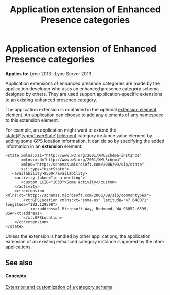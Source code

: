 ﻿---
title: Application extension of Enhanced Presence categories
TOCTitle: Application extension of Enhanced Presence categories
ms:assetid: c421e268-877d-4ebe-a31e-d52dd3c38f6c
ms:mtpsurl: https://msdn.microsoft.com/library/Dn454683(v=office.15)
ms:contentKeyID: 57093238
ms.date: 07/24/2014
mtps_version: v=office.15
---

# Application extension of Enhanced Presence categories


**Applies to:** Lync 2013 | Lync Server 2013

Application extensions of enhanced presence categories are made by the application developer who uses an enhanced presence category schema designed by others. They are used support application-specific extensions to an existing enhanced presence category.

The application extension is contained in the optional [extension element](extension-element.md) element. An application can choose to add any elements of any namespace to this extension element.

For example, an application might want to extend the [state\[@type='userState'\] element](state-element.md) category instance value element by adding some GPS location information. It can do so by specifying the added information in an **extension** element.

    <state xmlns:xsi="http://www.w3.org/2001/XMLSchema-instance" 
           xmlns:xsd="http://www.w3.org/2001/XMLSchema" 
           xmlns="http://schemas.microsoft.com/2006/09/sip/state" 
           xsi:type="userState">
       <availability>9500</availability>
        <activity token="in-a-meeting">
           <custom LCID="1033">Some activity</custom>
        </activity>
        <ct:extension xmlns:ct="http://schemas.microsoft.com/2006/09/sip/commontypes">
            <xt:GPSLocation xmlns:xt="some-ns" latitude="47.640071" longitude="122.129598">
               <xt:address>1 Microsoft Way, Redmond, WA 98052-6399, USA</xt:address>
            </xt:GPSLocation>
        </ct:extension>
    </state>

Unless the extension is handled by other applications, the application extension of an existing enhanced category instance is ignored by the other applications.

## See also

#### Concepts

[Extension and customization of a category schema](extension-and-customization-of-a-category-schema.md)

